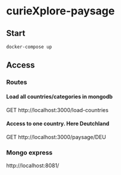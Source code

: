 # curieXplore-paysage
## Start
```
docker-compose up
```
## Access
### Routes
#### Load all countries/categories in mongodb
GET http://localhost:3000/load-countries
#### Access to one country. Here Deutchland
GET http://localhost:3000/paysage/DEU

### Mongo express
http://localhost:8081/
